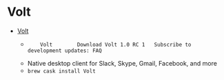 # Volt
- [Volt](https://volt-app.com/)
  -  		Volt 	 	Download Volt 1.0 RC 1   Subscribe to development updates: FAQ
  - Native desktop client for Slack, Skype, Gmail, Facebook, and more
  - `brew cask install Volt`
